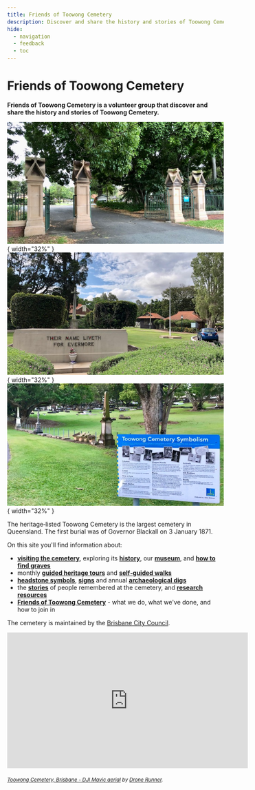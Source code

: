 ```yaml
---
title: Friends of Toowong Cemetery
description: Discover and share the history and stories of Toowong Cemetery
hide:
  - navigation
  - feedback
  - toc
---
```


<script type="application/ld+json">
{
  "@context": "https://schema.org",
  "@type": "Organization",
  "url": "https://1871fotc.github.io/fotc/",
  "logo": "https://1871fotc.github.io/fotc/assets/fotc.png",
  "image": [
    "https://1871fotc.github.io/fotc/assets/logo/fotc-1x1.png",
    "https://1871fotc.github.io/fotc/assets/logo/fotc-banner-4x3.png",
    "https://1871fotc.github.io/fotc/assets/logo/fotc-banner-16x9.png"
   ],
  "name": "Friends of Toowong Cemetery Association Inc.",
  "description": "Friends of Toowong Cemetery is a volunteer group that discover and share the history and stories of Toowong Cemetery.",
  "slogan": "Discover and share the history and stories of Toowong Cemetery",
  "email": "mailto:inquiries@fotc.org.au",
  "telephone": "0439998053",
  "address": "P.O. Box 808, Toowong, Qld, 4066",
  "geo": {
    "@type": "GeoCoordinates", 
    "latitude": "-27.477120111723387",
    "longitude": "152.98424486836961"
  },
  "openingHoursSpecification": [
    {
      "@type": "OpeningHoursSpecification",
      "dayOfWeek": [
        "Monday",
        "Tuesday",
        "Wednesday",
        "Thursday",
        "Friday",
        "Saturday",
        "Sunday"
      ],
      "opens": "09:00",
      "closes": "17:00"
    }
  ]
}
</script>
 
# Friends of Toowong Cemetery

**Friends of Toowong Cemetery is a volunteer group that discover and share the history and stories of Toowong Cemetery.**

![Toowong Cemetery main entrance][image1]{ width="32%" } ![Canon Garland Place][image2]{ width="32%" } ![Headstone Symbolism Display][image3]{ width="32%" }   

The heritage‑listed Toowong Cemetery is the largest cemetery in Queensland. The first burial was of Governor Blackall on 3 January 1871.  

On this site you'll find information about:

- **[visiting the cemetery](cemetery/visit.md)**, exploring its **[history](cemetery/history.md)**, our **[museum](cemetery/museum.md)**, and **[how to find graves](cemetery/finding-graves.md)**
- monthly **[guided heritage tours](guided-tours.md)** and **[self‑guided walks](walks/)** 
- **[headstone symbols](headstones/)**, **[signs](headstones/signs.md)** and annual **[archaeological digs](headstones/archaeological-digs.md)**
- the **[stories](story/)** of people remembered at the cemetery, and **[research resources](story/research.md)**
- **[Friends of Toowong Cemetery](about/index.md)** - what we do, what we've done, and how to join in 

<!-- 
- **[headstone symbols](headstones/)** and **[signs](headstones/signs.md)**. Notable **[monuments](headstones/monuments.md)** and **[archaeological digs](headstones/archaeological-digs.md)**

- **[headstone symbols](headstones/)**, **[shapes](headstones/shapes.md)**, and **[signs](headstones/signs.md)**. Monuments and **[archaeological digs](headstones/archaeological-digs.md)**
--> 
The cemetery is maintained by the [Brisbane City Council](https://www.brisbane.qld.gov.au/community-and-safety/community-support/cemeteries/toowong-cemetery).


<div class="video-wrapper">
<iframe width="560" height="315" src="https://www.youtube.com/embed/41fWB0IvDKU?controls=0" title="YouTube video player" frameborder="0" allow="accelerometer;  clipboard-write; encrypted-media; gyroscope; picture-in-picture" allowfullscreen></iframe>
</div>  


<!--
<div class="video-wrapper">
<iframe id="ytplayer" type="text/html" src="https://www.youtube.com/embed/41fWB0IvDKU?controls=0" frameborder="0"></iframe>
</div>  
--> 
*<small>[Toowong Cemetery, Brisbane - DJI Mavic aerial](https://youtu.be/41fWB0IvDKU) by [Drone Runner](https://www.youtube.com/channel/UCkeyrr7F795wvfFUITXSm_w).</small>*

<!-- links -->

[image1]: assets/main-entrance.jpg "The main entrance to Toowong Cemetery"
[image2]: assets/flag-pole.jpg "Canon Garland Place"
[image3]: assets/symbolism-display.jpg "Headstone Symbolism Display"

[image4]: assets/140-commemoration-sml.png
[image5]: assets/museum.jpg
[image6]: assets/federation-pavilion.jpg

[image7]: assets/peter-jackson-headstone.jpg "Peter Jackson's Headstone"
[image8]: assets/cherub.jpg "Cherub Headstone"
[image9]: assets/harry-potter-16x9.jpg "Spoiler Alert"
[image10]: assets/clasped-hands.jpg "We Part To Meet Again"
[image11]: assets/pat-hill-headstone.jpg "Pat Hill's Headstone"
